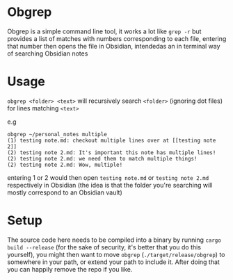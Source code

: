 # Obgrep

Obgrep is a simple command line tool, it works a lot like `grep -r` but provides a list of matches with numbers corresponding to each file, entering that number then opens the file in Obsidian, intendedas an in terminal way of searching Obsidian notes

# Usage

`obgrep <folder> <text>` will recursively search `<folder>` (ignoring dot files) for lines matching `<text>`

e.g
```
obgrep ~/personal_notes multiple
(1) testing note.md: checkout multiple lines over at [[testing note 2]]
(2) testing note 2.md: It's important this note has multiple lines!
(2) testing note 2.md: we need them to match multiple things!
(2) testing note 2.md: Wow, multiple!
```

entering 1 or 2 would then open `testing note.md` or `testing note 2.md` respectively in Obsidian (the idea is that the folder you're searching will mostly correspond to an Obsidian vault)

# Setup
The source code here needs to be compiled into a binary by running `cargo build --release` (for the sake of security, it's better that you do this yourself), you might then want to move `obgrep` (`./target/release/obgrep`) to somewhere in your path, or extend your path to include it. After doing that you can happily remove the repo if you like.
